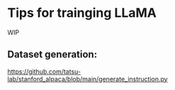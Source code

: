 # Tips for trainging LLaMA

WIP

## Dataset generation:

https://github.com/tatsu-lab/stanford_alpaca/blob/main/generate_instruction.py
